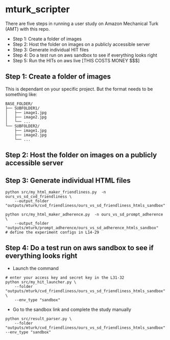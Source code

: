 # mturk_scripter


There are five steps in running a user study on Amazon Mechanical Turk (AMT) with this repo. 
- Step 1: Create a folder of images
- Step 2: Host the folder on images on a publicly accessible server
- Step 3: Generate individual HIT files
- Step 4: Do a test run on aws sandbox to see if everything looks right
- Step 5: Run the HITs on aws live [THIS COSTS MONEY $$$]


## Step 1: Create a folder of images
This is dependant on your specific project. 
But the format needs to be something like:
```
BASE_FOLDER/
├── SUBFOLDER1/
│   ├── image1.jpg
│   ├── image2.jpg
│   └── ...
└── SUBFOLDER2/
    ├── image1.jpg
    ├── image2.jpg
    └── ...
```


## Step 2: Host the folder on images on a publicly accessible server



## Step 3: Generate individual HTML files
```
python src/my_html_maker_friendliness.py  -n ours_vs_sd_cvd_friendliness \
    --output_folder "outputs/mturk/cvd_friendliness/ours_vs_sd_friendliness_htmls_sandbox"

python src/my_html_maker_adherence.py  -n ours_vs_sd_prompt_adherence \
    --output_folder "outputs/mturk/prompt_adherence/ours_vs_sd_adherence_htmls_sandbox" 
# define the experiment configs in L14-29
```

## Step 4: Do a test run on aws sandbox to see if everything looks right
- Launch the command
```
# enter your access key and secret key in the L31-32
python src/my_hit_launcher.py \
    --folder "outputs/mturk/cvd_friendliness/ours_vs_sd_friendliness_htmls_sandbox" \
    --env_type "sandbox"
```

- Go to the sandbox link and complete the study manually
```
python src/result_parser.py \
    --folder "outputs/mturk/cvd_friendliness/ours_vs_sd_friendliness_htmls_sandbox" --env_type "sandbox"
```